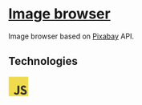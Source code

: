 # [Image browser](https://szymonogniewski.github.io/Image_browser/)

Image browser based on [Pixabay](https://pixabay.com/api/docs/) API.

## Technologies

<img src="https://github.com/devicons/devicon/blob/master/icons/javascript/javascript-original.svg" title="JavaScript" alt="JavaScript" width="40" height="40"/>&nbsp;
